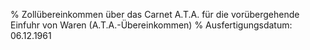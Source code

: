 % Zollübereinkommen über das Carnet A.T.A. für die vorübergehende Einfuhr von Waren  (A.T.A.-Übereinkommen)
% Ausfertigungsdatum: 06.12.1961
 